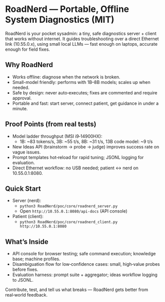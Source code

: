 # RoadNerd — Portable, Offline System Diagnostics (MIT)

RoadNerd is your pocket sysadmin: a tiny, safe diagnostics server + client that works without internet. It guides troubleshooting over a direct Ethernet link (10.55.0.x), using small local LLMs — fast enough on laptops, accurate enough for field fixes.

## Why RoadNerd
- Works offline: diagnose when the network is broken.
- Small-model friendly: performs with 1B–8B models; scales up when needed.
- Safe by design: never auto‑executes; fixes are commented and require approval.
- Portable and fast: start server, connect patient, get guidance in under a minute.

## Proof Points (from real tests)
- Model ladder throughput (MSI i9‑14900HX):
  - 1B: ~83 tokens/s, 3B: ~55 t/s, 8B: ~31 t/s, 13B code model: ~9 t/s
- New Ideas API (brainstorm → probe → judge) improves success rate on vague issues.
- Prompt templates hot‑reload for rapid tuning; JSONL logging for evaluation.
- Direct Ethernet workflow: no USB needed; patient ↔ nerd on 10.55.0.1:8080.

## Quick Start
- Server (nerd):
  - `python3 RoadNerd/poc/core/roadnerd_server.py`
  - Open `http://10.55.0.1:8080/api-docs` (API console)
- Patient (client):
  - `python3 RoadNerd/poc/core/roadnerd_client.py http://10.55.0.1:8080`

## What’s Inside
- API console for browser testing; safe command execution; knowledge base; machine profiles.
- Disambiguation flow for low‑confidence cases: small, high‑value probes before fixes.
- Evaluation harness: prompt suite + aggregator; ideas workflow logging to JSONL.

Contribute, test, and tell us what breaks — RoadNerd gets better from real‑world feedback.
